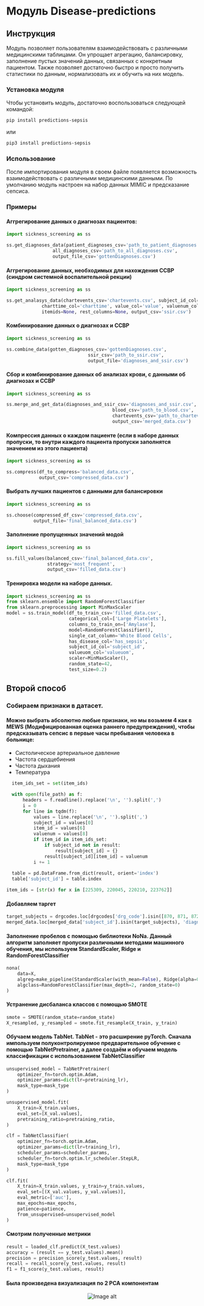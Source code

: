 # Модуль Disease-predictions

## Инструкция

Модуль позволяет пользователям взаимодействовать с различными медицинскими таблицами.
Он упрощает агрегацию, балансировку, заполнение пустых значений данных, связанных с конкретным пациентом.
Также позволяет достаточно быстро и просто получить статистики по данным, нормализовать их и обучить на них модель.

### Установка модуля

Чтобы установить модуль, достаточно воспользоваться следующей командой:

```bash
pip install predictions-sepsis
```
или
```bash
pip3 install predictions-sepsis
```
### Использование
После импортирования модуля в своем файле появляется возможность взаимодействовать с различными медицинскими данными. 
По умолчанию модуль настроен на набор данных MIMIC и предсказание сепсиса. 

### Примеры

#### Аггрегирование данных о диагнозах пациентов:
```python
import sickness_screening as ss

ss.get_diagnoses_data(patient_diagnoses_csv='path_to_patient_diagnoses.csv', 
                 all_diagnoses_csv='path_to_all_diagnoses.csv',
                 output_file_csv='gottenDiagnoses.csv')
```
#### Аггрегирование данных, необходимых для нахождения ССВР (синдром системной воспалительной рекции)
```python
import sickness_screening as ss

ss.get_analasys_data(chartevents_csv='chartevents.csv', subject_id_col='subject_id', itemid_col='itemid',
             charttime_col='charttime', value_col='value', valuenum_col='valuenum', valueuom_col='valueuom',
             itemids=None, rest_columns=None, output_csv='ssir.csv')
```

#### Комбинирование данных о диагнозах и ССВР
```python
import sickness_screening as ss

ss.combine_data(gotten_diagnoses_csv='gottenDiagnoses.csv', 
                              ssir_csv='path_to_ssir.csv',
                              output_file='diagnoses_and_ssir.csv')
```

#### Сбор и комбинирование данных об анализах крови, с данными об диагнозах и ССВР
```python
import sickness_screening as ss

ss.merge_and_get_data(diagnoses_and_ssir_csv='diagnoses_and_ssir.csv', 
                                       blood_csv='path_to_blood.csv',
                                       chartevents_csv='path_to_chartevents.csv',
                                       output_csv='merged_data.csv')
```

#### Компрессия данных о каждом пациенте (если в наборе данных пропуски, то внутри каждого пациента пропуски заполнятся значением из этого пациента)
```python
import sickness_screening as ss

ss.compress(df_to_compress='balanced_data.csv', 
            output_csv='compressed_data.csv')

```

#### Выбрать лучших пациентов с данными для балансировки
```python
import sickness_screening as ss

ss.choose(compressed_df_csv='compressed_data.csv', 
          output_file='final_balanced_data.csv')
```

#### Заполнение пропущенных значений модой
```python
import sickness_screening as ss

ss.fill_values(balanced_csv='final_balanced_data.csv', 
               strategy='most_frequent', 
               output_csv='filled_data.csv')
```

#### Тренировка модели на наборе данных.
```python
import sickness_screening as ss
from sklearn.ensemble import RandomForestClassifier
from sklearn.preprocessing import MinMaxScaler
model = ss.train_model(df_to_train_csv='filled_data.csv', 
                       categorical_col=['Large Platelets'], 
                       columns_to_train_on=['Amylase'], 
                       model=RandomForestClassifier(), 
                       single_cat_column='White Blood Cells', 
                       has_disease_col='has_sepsis', 
                       subject_id_col='subject_id', 
                       valueuom_col='valueuom', 
                       scaler=MinMaxScaler(), 
                       random_state=42, 
                       test_size=0.2)
```

## Второй способ
### Собираем признаки в датасет. 
#### Можно выбрать абсолютно любые признаки, но мы возьмем 4 как в MEWS (Модифицированная оценка раннего предупреждения), чтобы предсказывать сепсис в первые часы пребывания человека в больнице:
* Систолическое артериальное давление
* Частота сердцебиения
* Частота дыхания
* Температура
```python
  item_ids_set = set(item_ids)

  with open(file_path) as f:
      headers = f.readline().replace('\n', '').split(',')
      i = 0
      for line in tqdm(f):
          values = line.replace('\n', '').split(',')
          subject_id = values[0]
          item_id = values[6]
          valuenum = values[8]
          if item_id in item_ids_set:
              if subject_id not in result:
                  result[subject_id] = {}
              result[subject_id][item_id] = valuenum
          i += 1
  
  table = pd.DataFrame.from_dict(result, orient='index')
  table['subject_id'] = table.index

item_ids = [str(x) for x in [225309, 220045, 220210, 223762]]
```

#### Добавляем таргет
```python
target_subjects = drgcodes.loc[drgcodes['drg_code'].isin([870, 871, 872]), 'subject_id']
merged_data.loc[merged_data['subject_id'].isin(target_subjects), 'diagnosis'] = 1
```

#### Заполнение пробелов с помощью библиотеки NoNa. Данный алгоритм заполняет пропуски различными методами машинного обучения, мы используем StandardScaler, Ridge и RandomForestClassifier
```python
nona(
    data=X,
    algreg=make_pipeline(StandardScaler(with_mean=False), Ridge(alpha=0.1)),
    algclass=RandomForestClassifier(max_depth=2, random_state=0)
)
```

#### Устранение дисбаланса классов с помощью SMOTE
```python
smote = SMOTE(random_state=random_state)
X_resampled, y_resampled = smote.fit_resample(X_train, y_train)
```

#### Обучаем модель TabNet. TabNet - это расширение pyTorch. Сначала импользуем полуконтролируемое предварительное обучение с помощью TabNetPretrainer, а далее создаём и обучаем модель классификации с использованием TabNetClassifier
```python
unsupervised_model = TabNetPretrainer(
    optimizer_fn=torch.optim.Adam,
    optimizer_params=dict(lr=pretraining_lr),
    mask_type=mask_type
)

unsupervised_model.fit(
    X_train=X_train.values,
    eval_set=[X_val.values],
    pretraining_ratio=pretraining_ratio,
)

clf = TabNetClassifier(
    optimizer_fn=torch.optim.Adam,
    optimizer_params=dict(lr=training_lr),
    scheduler_params=scheduler_params,
    scheduler_fn=torch.optim.lr_scheduler.StepLR,
    mask_type=mask_type
)

clf.fit(
    X_train=X_train.values, y_train=y_train.values,
    eval_set=[(X_val.values, y_val.values)],
    eval_metric=['auc'],
    max_epochs=max_epochs,
    patience=patience,
    from_unsupervised=unsupervised_model
)
```

#### Смотрим полученные метрики
```python
result = loaded_clf.predict(X_test.values)
accuracy = (result == y_test.values).mean()
precision = precision_score(y_test.values, result)
recall = recall_score(y_test.values, result)
f1 = f1_score(y_test.values, result)
```
#### Была произведена визуализация по 2 PCA компонентам
<div style="text-align: center;">
    <img src="./Визуализация_2_PCA_компоненты.png" alt="Image alt" style="max-width: 50%; height: auto;">
</div>
